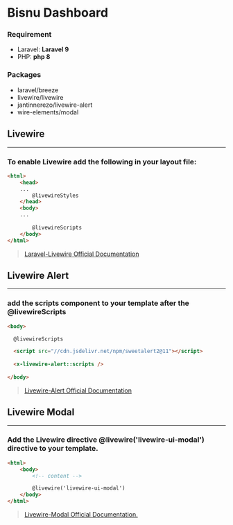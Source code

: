 # Bisnu Dashboard 

### Requirement
- Laravel: **Laravel 9**
- PHP: **php 8**


### Packages
- laravel/breeze
- livewire/livewire
- jantinnerezo/livewire-alert
- wire-elements/modal



## Livewire
---
### To enable Livewire add the following in your layout file: 
```html
<html>
    <head>
    ...
        @livewireStyles
    </head>
    <body>
    ...
 
        @livewireScripts
    </body>
</html>
```
>[Laravel-Livewire Official Documentation](https://laravel-livewire.com/docs/2.x/quickstart)



## Livewire Alert 
---
### add the scripts component to your template after the @livewireScripts
```html
<body>

  @livewireScripts

  <script src="//cdn.jsdelivr.net/npm/sweetalert2@11"></script>
  
  <x-livewire-alert::scripts />
  
</body> 

```
>[Livewire-Alert Official Documentation](https://github.com/jantinnerezo/livewire-alert/blob/master/README.md)



## Livewire Modal
---
### Add the Livewire directive @livewire('livewire-ui-modal') directive to your template.
```html
<html>
    <body>
        <!-- content -->

        @livewire('livewire-ui-modal')
    </body>
</html>
```
>[Livewire-Modal Official Documentation.](https://github.com/wire-elements/modal/blob/main/README.md)



  